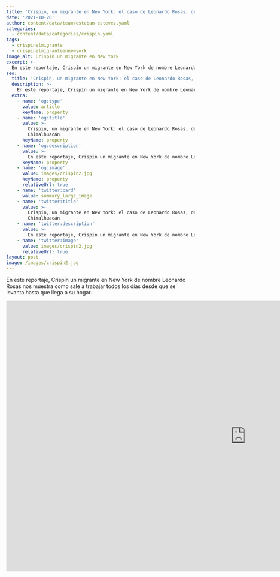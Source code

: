 ```yaml
---
title: 'Crispin, un migrante en New York: el caso de Leonardo Rosas, de Chimalhuacán'
date: '2021-10-26'
author: content/data/team/esteban-estevez.yaml
categories:
  - content/data/categories/crispin.yaml
tags:
  - crispinelmigrante
  - crispinelmigranteennewyork
image_alt: Crispín un migrante en New York
excerpt: >-
  En este reportaje, Crispín un migrante en New York de nombre Leonardo Rosas nos muestra como sale a trabajar todos los días desde que se levanta hasta que llega a su hogar.
seo:
  title: 'Crispin, un migrante en New York: el caso de Leonardo Rosas, de Chimalhuacán'
  description: >-
    En este reportaje, Crispín un migrante en New York de nombre Leonardo Rosas nos muestra como sale a trabajar todos los días desde que se levanta hasta que llega a su hogar.
  extra:
    - name: 'og:type'
      value: article
      keyName: property
    - name: 'og:title'
      value: >-
        Crispin, un migrante en New York: el caso de Leonardo Rosas, de
        Chimalhuacán
      keyName: property
    - name: 'og:description'
      value: >-
        En este reportaje, Crispín un migrante en New York de nombre Leonardo Rosas nos muestra como sale a trabajar todos los días desde que se levanta hasta que llega a su hogar.
      keyName: property
    - name: 'og:image'
      value: images/crispin2.jpg
      keyName: property
      relativeUrl: true
    - name: 'twitter:card'
      value: summary_large_image
    - name: 'twitter:title'
      value: >-
        Crispin, un migrante en New York: el caso de Leonardo Rosas, de
        Chimalhuacán
    - name: 'twitter:description'
      value: >-
        En este reportaje, Crispín un migrante en New York de nombre Leonardo Rosas nos muestra como sale a trabajar todos los días desde que se levanta hasta que llega a su hogar.
    - name: 'twitter:image'
      value: images/crispin2.jpg
      relativeUrl: true
layout: post
image: /images/crispin2.jpg
---
```


En este reportaje, Crispín un migrante en New York de nombre Leonardo Rosas nos muestra como sale a trabajar todos los días desde que se levanta hasta que llega a su hogar.

<iframe width="1280" height="721" src="https://www.youtube.com/embed/e2rGJZOb94s" title="YouTube video player" frameborder="0" allow="accelerometer; autoplay; clipboard-write; encrypted-media; gyroscope; picture-in-picture" allowfullscreen></iframe>